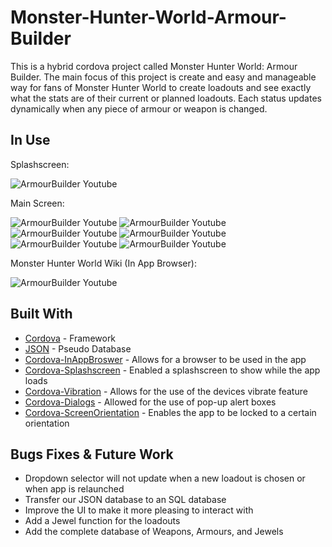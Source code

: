 # Monster-Hunter-World-Armour-Builder

This is a hybrid cordova project called Monster Hunter World: Armour Builder. The main focus of this project is create and easy and manageable way for fans of Monster Hunter World to create loadouts and see exactly what the stats are of their current or planned loadouts. Each status updates dynamically when any piece of armour or weapon is changed.

## In Use

Splashscreen: 

![ArmourBuilder Youtube](https://i.ibb.co/wNLS7C9/Screenshot-20191102-155549.png)

Main Screen: 

![ArmourBuilder Youtube](https://i.ibb.co/MRvcmcQ/Screenshot-20191102-161958.png)
![ArmourBuilder Youtube](https://i.ibb.co/T4Lm2vp/Screenshot-20191102-162004.png)
![ArmourBuilder Youtube](https://i.ibb.co/HgzMTFq/Screenshot-20191102-162013.png)
![ArmourBuilder Youtube](https://i.ibb.co/JpLY3zB/Screenshot-20191102-162018.png)
![ArmourBuilder Youtube](https://i.ibb.co/HgzMTFq/Screenshot-20191102-162013.png)
![ArmourBuilder Youtube](https://i.ibb.co/jG1JXNP/Screenshot-20191102-155624.png)

Monster Hunter World Wiki (In App Browser):

![ArmourBuilder Youtube](https://i.ibb.co/DL2Dk0c/Screenshot-20191102-162134.png)

## Built With

- [Cordova](https://cordova.apache.org/) - Framework
- [JSON](https://www.json.org/) - Pseudo Database
- [Cordova-InAppBroswer](https://www.npmjs.com/package/customer-header-inappbrowser) - Allows for a browser to be used in the app
- [Cordova-Splashscreen](https://cordova.apache.org/docs/en/9.x/reference/cordova-plugin-splashscreen/index.html#page-toc-source) - Enabled a splashscreen to show while the app loads
- [Cordova-Vibration](https://cordova.apache.org/docs/en/9.x/reference/cordova-plugin-vibration/index.html#page-toc-source) - Allows for the use of the devices vibrate feature
- [Cordova-Dialogs](https://cordova.apache.org/docs/en/latest/reference/cordova-plugin-dialogs/) - Allowed for the use of pop-up alert boxes
- [Cordova-ScreenOrientation](https://cordova.apache.org/docs/en/9.x/reference/cordova-plugin-screen-orientation/index.html#page-toc-source) - Enables the app to be locked to a certain orientation

## Bugs Fixes & Future Work

- Dropdown selector will not update when a new loadout is chosen or when app is relaunched
- Transfer our JSON database to an SQL database
- Improve the UI to make it more pleasing to interact with
- Add a Jewel function for the loadouts
- Add the complete database of Weapons, Armours, and Jewels
